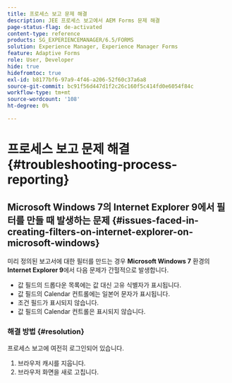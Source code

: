 ```yaml
---
title: 프로세스 보고 문제 해결
description: JEE 프로세스 보고에서 AEM Forms 문제 해결
page-status-flag: de-activated
content-type: reference
products: SG_EXPERIENCEMANAGER/6.5/FORMS
solution: Experience Manager, Experience Manager Forms
feature: Adaptive Forms
role: User, Developer
hide: true
hidefromtoc: true
exl-id: b8177bf6-97a9-4f46-a206-52f60c37a6a8
source-git-commit: bc91f56d447d1f2c26c160f5c414fd0e6054f84c
workflow-type: tm+mt
source-wordcount: '108'
ht-degree: 0%

---
```


# 프로세스 보고 문제 해결 {#troubleshooting-process-reporting}

## Microsoft Windows 7의 Internet Explorer 9에서 필터를 만들 때 발생하는 문제 {#issues-faced-in-creating-filters-on-internet-explorer-on-microsoft-windows}

미리 정의된 보고서에 대한 필터를 만드는 경우 **Microsoft Windows 7** 환경의 **Internet Explorer 9**&#x200B;에서 다음 문제가 간헐적으로 발생합니다.

* 값 필드의 드롭다운 목록에는 값 대신 고유 식별자가 표시됩니다.
* 값 필드의 Calendar 컨트롤에는 일본어 문자가 표시됩니다.
* 조건 필드가 표시되지 않습니다.
* 값 필드의 Calendar 컨트롤은 표시되지 않습니다.

### 해결 방법 {#resolution}

프로세스 보고에 여전히 로그인되어 있습니다.

1. 브라우저 캐시를 지웁니다.
1. 브라우저 화면을 새로 고칩니다.
